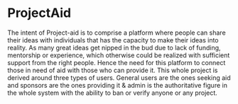 # ProjectAid
The intent of Project-aid is to comprise a platform where people can share their ideas with individuals that has the capacity to make their ideas into reality. As many great ideas get nipped in the bud due to lack of funding, mentorship or experience, which otherwise could be realized with sufficient support from the right people. Hence the need for this platform to connect those in need of aid with those who can provide it.
This whole project is derived around three types of users. General users are the ones seeking aid and sponsors are the ones providing it & admin is the authoritative figure in the whole system with the ability to ban or verify anyone or any project.
